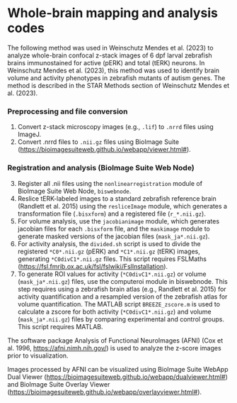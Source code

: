 # Whole-brain mapping and analysis codes

The following method was used in Weinschutz Mendes et al. (2023) to analyze whole-brain confocal z-stack images of 6 dpf larval zebrafish brains immunostained for active (pERK) and total (tERK) neurons. In Weinschutz Mendes et al. (2023), this method was used to identify brain volume and activity phenotypes in zebrafish mutants of autism genes. The method is described in the STAR Methods section of Weinschutz Mendes et al. (2023). 

### Preprocessing and file conversion

1. Convert z-stack microscopy images (e.g., `.lif`) to `.nrrd` files using ImageJ.
2. Convert .nrrd files to `.nii.gz` files using BioImage Suite (https://bioimagesuiteweb.github.io/webapp/viewer.html#).

### Registration and analysis (BioImage Suite Web Node)

3. Register all .nii files using the `nonlinearregistration` module of BioImage Suite Web Node, `biswebnode`.
4. Reslice tERK-labeled images to a standard zebrafish reference brain (Randlett et al. 2015) using the `resliceImage` module, which generates a transformation file (`.bisxform`) and a registered file (`r_*.nii.gz`).
5. For volume analysis, use the `jacobianimage` module, which generates jacobian files for each `.bisxform` file, and the `maskimage` module to generate masked versions of the jacobian files (`mask_ja*.nii.gz`).
6. For activity analysis, the `divided.sh` script is used to divide the registered `*C0*.nii.gz` (pERK) and `*C1*.nii.gz` (tERK) images, generating `*C0divC1*.nii.gz` files. This script requires FSLMaths (https://fsl.fmrib.ox.ac.uk/fsl/fslwiki/FslInstallation). 
7. To generate ROI values for activity (`*C0divC1*.nii.gz`) or volume (`mask_ja*.nii.gz`) files, use the computeroi module in biswebnode. This step requires using a zebrafish brain atlas (e.g., Randlett et al. 2015) for activity quantification and a resampled version of the zebrafish atlas for volume quantification.
The MATLAB script `BREEZE_zscore.m` is used to calculate a zscore for both activity (`*C0divC1*.nii.gz`) and volume (`mask_ja*.nii.gz`) files by comparing experimental and control groups. This script requires MATLAB.

The software package Analysis of Functional NeuroImages (AFNI) (Cox et al. 1996, https://afni.nimh.nih.gov/) is used to analyze the z-score images prior to visualization.

Images processed by AFNI can be visualized using BioImage Suite WebApp Dual Viewer (https://bioimagesuiteweb.github.io/webapp/dualviewer.html#) and BioImage Suite Overlay Viewer (https://bioimagesuiteweb.github.io/webapp/overlayviewer.html#).


